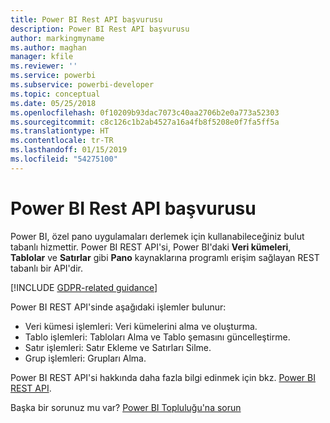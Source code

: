 ```yaml
---
title: Power BI Rest API başvurusu
description: Power BI Rest API başvurusu
author: markingmyname
ms.author: maghan
manager: kfile
ms.reviewer: ''
ms.service: powerbi
ms.subservice: powerbi-developer
ms.topic: conceptual
ms.date: 05/25/2018
ms.openlocfilehash: 0f10209b93dac7073c40aa2706b2e0a773a52303
ms.sourcegitcommit: c8c126c1b2ab4527a16a4fb8f5208e0f7fa5ff5a
ms.translationtype: HT
ms.contentlocale: tr-TR
ms.lasthandoff: 01/15/2019
ms.locfileid: "54275100"
---
```

# <a name="power-bi-rest-api-reference"></a>Power BI Rest API başvurusu

Power BI, özel pano uygulamaları derlemek için kullanabileceğiniz bulut tabanlı hizmettir. Power BI REST API'si, Power BI'daki **Veri kümeleri**, **Tablolar** ve **Satırlar** gibi **Pano** kaynaklarına programlı erişim sağlayan REST tabanlı bir API'dir.

[!INCLUDE [GDPR-related guidance](../includes/gdpr-hybrid-note.md)]

Power BI REST API'sinde aşağıdaki işlemler bulunur:

* Veri kümesi işlemleri: Veri kümelerini alma ve oluşturma.
* Tablo işlemleri: Tabloları Alma ve Tablo şemasını güncelleştirme.
* Satır işlemleri: Satır Ekleme ve Satırları Silme.
* Grup işlemleri: Grupları Alma.

Power BI REST API'si hakkında daha fazla bilgi edinmek için bkz. [Power BI REST API](https://docs.microsoft.com/rest/api/power-bi/).

Başka bir sorunuz mu var? [Power BI Topluluğu'na sorun](http://community.powerbi.com/)